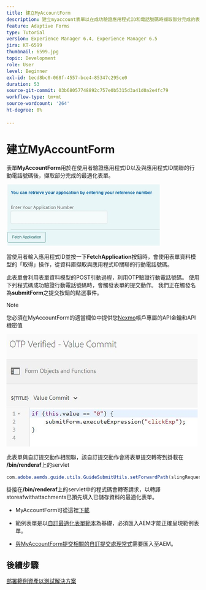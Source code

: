 ```yaml
---
title: 建立MyAccountForm
description: 建立myaccount表單以在成功驗證應用程式ID和電話號碼時擷取部分完成的表單。
feature: Adaptive Forms
type: Tutorial
version: Experience Manager 6.4, Experience Manager 6.5
jira: KT-6599
thumbnail: 6599.jpg
topic: Development
role: User
level: Beginner
exl-id: 1ecd8bc0-068f-4557-bce4-85347c295ce0
duration: 53
source-git-commit: 03b68057748892c757e0b5315d3a41d0a2e4fc79
workflow-type: tm+mt
source-wordcount: '264'
ht-degree: 0%

---
```


# 建立MyAccountForm

表單&#x200B;**MyAccountForm**&#x200B;用於在使用者驗證應用程式ID以及與應用程式ID關聯的行動電話號碼後，擷取部分完成的最適化表單。

![我的帳戶表單](assets/6599.JPG)

當使用者輸入應用程式ID並按一下&#x200B;**FetchApplication**&#x200B;按鈕時，會使用表單資料模型的「取得」操作，從資料庫擷取與應用程式ID關聯的行動電話號碼。

此表單會利用表單資料模型的POST引動過程，利用OTP驗證行動電話號碼。 使用下列程式碼成功驗證行動電話號碼時，會觸發表單的提交動作。 我們正在觸發名為&#x200B;**submitForm**&#x200B;之提交按鈕的點選事件。

>[!NOTE]
> 您必須在MyAccountForm的適當欄位中提供您[Nexmo](https://dashboard.nexmo.com/)帳戶專屬的API金鑰和API機密值

![觸發器提交](assets/trigger-submit.JPG)



此表單與自訂提交動作相關聯，該自訂提交動作會將表單提交轉寄到掛載在&#x200B;**/bin/renderaf**&#x200B;上的servlet

```java
com.adobe.aemds.guide.utils.GuideSubmitUtils.setForwardPath(slingRequest,"/bin/renderaf",null,null);
```

掛接在&#x200B;**/bin/renderaf**&#x200B;上的servlet中的程式碼會轉寄請求，以轉譯storeafwithattachments已預先填入已儲存資料的最適化表單。


* MyAccountForm可從這裡[下載](assets/my-account-form.zip)

* 範例表單是以[自訂最適化表單範本](assets/custom-template-with-page-component.zip)為基礎，必須匯入AEM才能正確呈現範例表單。

* [與MyAccountForm提交相關的自訂提交處理常式](assets/custom-submit-my-account-form.zip)需要匯入至AEM。

## 後續步驟

[部署範例資產以測試解決方案](./deploy-this-sample.md)
